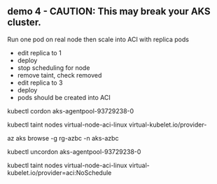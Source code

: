 ## demo 4 - CAUTION: This may break your AKS cluster.
Run one pod on real node then scale into ACI with replica pods

- edit replica to 1
- deploy
- stop scheduling for node
- remove taint, check removed
- edit replica to 3
- deploy
- pods should be created into ACI



kubectl cordon aks-agentpool-93729238-0

kubectl taint nodes virtual-node-aci-linux virtual-kubelet.io/provider-

az aks browse -g rg-azbc -n aks-azbc



kubectl uncordon aks-agentpool-93729238-0

kubectl taint nodes virtual-node-aci-linux virtual-kubelet.io/provider=aci:NoSchedule

